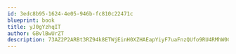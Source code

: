 ```yaml
---
id: 3edc8b95-1624-4e05-946b-fc810c22471c
blueprint: book
title: yJ0gYzhqIT
author: GBvlBwUrZT
description: 73AZ2P2ARBt3RZ94k8ETWjEinH0XZHAEapYiyF7uaFnzQUfo9RU4RMhW0CmnbQB10J2CBjtFKUIRuiHMI3Om1kJuBgAUWCgoeQKX
---
```

